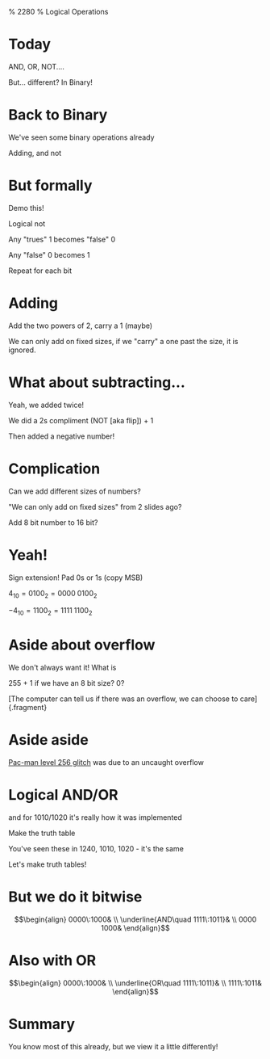 % 2280
% Logical Operations

# Today

AND, OR, NOT....

But... different? In Binary!

# Back to Binary

We've seen some binary operations already

Adding, and not

# But formally

<aside class="notes">
Demo this!
</aside>

Logical not

Any "trues" 1 becomes "false" 0

Any "false" 0 becomes 1

Repeat for each bit

# Adding

Add the two powers of 2, carry a 1 (maybe)

We can only add on fixed sizes, if we "carry" a one past the size, it is
ignored.

# What about subtracting...

<aside class="notes">
Yeah, we added twice!
</aside>

We did a 2s compliment (NOT [aka flip]) + 1

Then added a negative number!

# Complication

Can we add different sizes of numbers?

"We can only add on fixed sizes" from 2 slides ago?

Add 8 bit number to 16 bit?

# Yeah!

Sign extension! Pad 0s or 1s (copy MSB)

$4_{10} = 0100_2 = 0000\;0100_2$

$-4_{10} = 1100_2 = 1111\;1100_2$

# Aside about overflow

We don't always want it! What is

255 + 1 if we have an 8 bit size? 0?

[The computer can tell us if there was an overflow, we can choose to care]{.fragment}

# Aside aside

[Pac-man level 256 glitch](https://pacman.fandom.com/wiki/Map_256_Glitch) was due to
an uncaught overflow

# Logical AND/OR

<aside class="notes">
and for 1010/1020 it's really how it was implemented

Make the truth table
</aside>

You've seen these in 1240, 1010, 1020 - it's the same

Let's make truth tables!

# But we do it bitwise

$$\begin{align}
0000\:1000& \\
\underline{AND\quad 1111\:1011}& \\
0000 1000&
\end{align}$$

# Also with OR

$$\begin{align}
0000\:1000& \\
\underline{OR\quad 1111\:1011}& \\
1111\:1011&
\end{align}$$

# Summary

You know most of this already, but we view it
a little differently!
